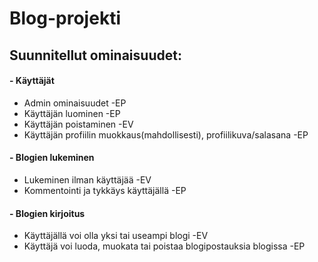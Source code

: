 # Blog-projekti
## Suunnitellut ominaisuudet:

#### - Käyttäjät
- Admin ominaisuudet -EP
- Käyttäjän luominen -EP
- Käyttäjän poistaminen -EV
- Käyttäjän profiilin muokkaus(mahdollisesti), profiilikuva/salasana -EP

#### - Blogien lukeminen
- Lukeminen ilman käyttäjää -EV
- Kommentointi ja tykkäys käyttäjällä -EP

#### - Blogien kirjoitus
- Käyttäjällä voi olla yksi tai useampi blogi -EV
- Käyttäjä voi luoda, muokata tai poistaa blogipostauksia blogissa -EP

